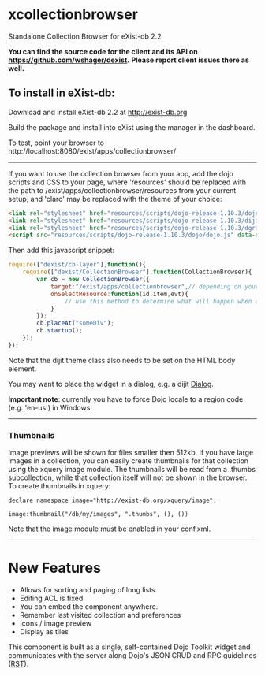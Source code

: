 xcollectionbrowser
==================

Standalone Collection Browser for eXist-db 2.2

**You can find the source code for the client and its API on https://github.com/wshager/dexist.**
**Please report client issues there as well.**


To install in eXist-db:
--------------------

Download and install eXist-db 2.2 at http://exist-db.org

Build the package and install into eXist using the manager in the dashboard.

To test, point your browser to http://localhost:8080/exist/apps/collectionbrowser/

--------

If you want to use the collection browser from your app, add the dojo scripts and CSS to your page, where 'resources' should be replaced with the path to /exist/apps/collectionbrowser/resources from your current setup, and 'claro' may be replaced with the theme of your choice:
```html
<link rel="stylesheet" href="resources/scripts/dojo-release-1.10.3/dojo/resources/dojo.css"/>
<link rel="stylesheet" href="resources/scripts/dojo-release-1.10.3/dijit/themes/claro/claro.css"/>
<link rel="stylesheet" href="resources/scripts/dojo-release-1.10.3/dgrid/css/skins/claro.css"/>
<script src="resources/scripts/dojo-release-1.10.3/dojo/dojo.js" data-dojo-config="async:true,locale:'en-us'"/>
```
Then add this javascript snippet:

```javascript
require(["dexist/cb-layer"],function(){
	require(["dexist/CollectionBrowser"],function(CollectionBrowser){
		var cb = new CollectionBrowser({
			target:"/exist/apps/collectionbrowser",// depending on your setup
			onSelectResource:function(id,item,evt){
				// use this method to determine what will happen when a document is selected (double-click)
			}
		});
		cb.placeAt("someDiv");
		cb.startup();
	});
});
```
Note that the dijit theme class also needs to be set on the HTML body element.

You may want to place the widget in a dialog, e.g. a dijit [Dialog](http://dojotoolkit.org/reference-guide/dijit/Dialog.html).

**Important note**: currently you have to force Dojo locale to a region code (e.g. 'en-us') in Windows.

--------

### Thumbnails
Image previews will be shown for files smaller then 512kb. If you have large images in a collection, you can easily create thumbnails for that collection using the xquery image module. The thumbnails will be read from a .thumbs subcollection, while that collection itself will not be shown in the browser. To create thumbnails in xquery:

```xquery
declare namespace image="http://exist-db.org/xquery/image";

image:thumbnail("/db/my/images", ".thumbs", (), ())
```
Note that the image module must be enabled in your conf.xml.

-------

New Features
==============

* Allows for sorting and paging of long lists.
* Editing ACL is fixed.
* You can embed the component anywhere.
* Remember last visited collection and preferences
* Icons / image preview
* Display as tiles

This component is built as a single, self-contained Dojo Toolkit widget and communicates with the server along Dojo's JSON CRUD and RPC guidelines ([RST](https://github.com/lagua/xrst)).
